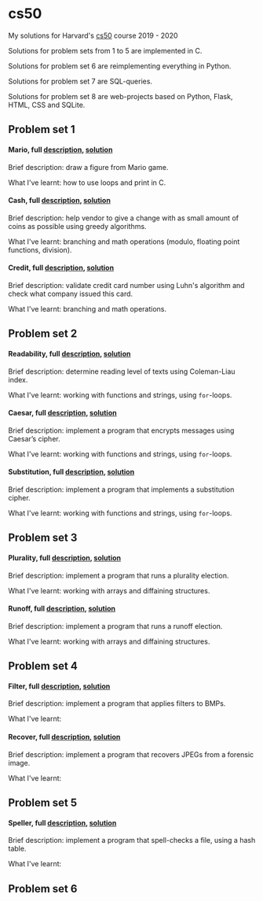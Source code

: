 # cs50
My solutions for Harvard's [cs50](https://cs50.harvard.edu/x/2020/) course 2019 - 2020

Solutions for problem sets from 1 to 5 are implemented in C.

Solutions for problem set 6 are reimplementing everything in Python.

Solutions for problem set 7 are SQL-queries.

Solutions for problem set 8 are web-projects based on Python, Flask, HTML, CSS and SQLite.


## Problem set 1

#### Mario, full [description](https://cs50.harvard.edu/x/2020/psets/1/mario/more/), [solution](pset1/mario.c)

Brief description: draw a figure from Mario game.

What I've learnt: how to use loops and print in C.

#### Cash, full [description](https://cs50.harvard.edu/x/2020/psets/1/cash/), [solution](pset1/cash.c)

Brief description: help vendor to give a change with as small amount of coins as possible using greedy algorithms.

What I've learnt: branching and math operations (modulo, floating point functions, division).

#### Credit, full [description](https://cs50.harvard.edu/x/2020/psets/1/credit/), [solution](pset1/credit.c)

Brief description: validate credit card number using Luhn's algorithm and check what company issued this card. 

What I've learnt: branching and math operations.


## Problem set 2

#### Readability, full [description](https://cs50.harvard.edu/x/2020/psets/2/readability/), [solution](pset2/readability.c)

Brief description: determine reading level of texts using Coleman-Liau index. 

What I've learnt: working with functions and strings, using `for`-loops.

#### Caesar, full [description](https://cs50.harvard.edu/x/2020/psets/2/caesar/), [solution](pset2/caesar.c)

Brief description: implement a program that encrypts messages using Caesar’s cipher. 

What I've learnt: working with functions and strings, using `for`-loops.

#### Substitution, full [description](https://cs50.harvard.edu/x/2020/psets/2/substitution/), [solution](pset2/substitution.c)

Brief description: implement a program that implements a substitution cipher. 

What I've learnt: working with functions and strings, using `for`-loops.


## Problem set 3

#### Plurality, full [description](https://cs50.harvard.edu/x/2020/psets/3/plurality/), [solution](pset3/plurality.c)

Brief description: implement a program that runs a plurality election. 

What I've learnt: working with arrays and diffaining structures.

#### Runoff, full [description](https://cs50.harvard.edu/x/2020/psets/3/runoff/), [solution](pset3/runoff.c)

Brief description: implement a program that runs a runoff election. 

What I've learnt: working with arrays and diffaining structures.


## Problem set 4

#### Filter, full [description](https://cs50.harvard.edu/x/2020/psets/4/filter/), [solution](pset4/filter)

Brief description: implement a program that applies filters to BMPs. 

What I've learnt: 

#### Recover, full [description](https://cs50.harvard.edu/x/2020/psets/4/recover/), [solution](pset4/recover/recover.c)

Brief description: implement a program that recovers JPEGs from a forensic image. 

What I've learnt: 


## Problem set 5

#### Speller, full [description](https://cs50.harvard.edu/x/2020/psets/5/speller/), [solution](pset5)

Brief description: implement a program that spell-checks a file, using a hash table. 

What I've learnt: 


## Problem set 6



